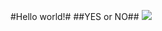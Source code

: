 #Hello world!#
##YES or NO##
![](https://raw.githubusercontent.com/shiep18/EIS2020/master/markdowncheatsheet.JPG)
